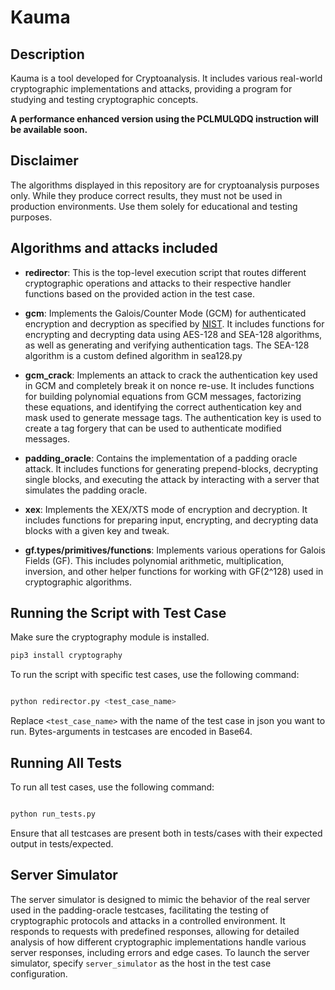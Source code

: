 
# Kauma

## Description

Kauma is a tool developed for Cryptoanalysis. It includes various real-world cryptographic implementations and attacks, providing a program for studying and testing cryptographic concepts.

**A performance enhanced version using the PCLMULQDQ instruction will be available soon.**

## Disclaimer

The algorithms displayed in this repository are for cryptoanalysis purposes only. While they produce correct results, they must not be used in production environments. Use them solely for educational and testing purposes.


## Algorithms and attacks included

  

-  **redirector**: This is the top-level execution script that routes different cryptographic operations and attacks to their respective handler functions based on the provided action in the test case.

-  **gcm**: Implements the Galois/Counter Mode (GCM) for authenticated encryption and decryption as specified by [NIST](https://csrc.nist.rip/groups/ST/toolkit/BCM/documents/proposedmodes/gcm/gcm-spec.pdf). It includes functions for encrypting and decrypting data using AES-128 and SEA-128 algorithms, as well as generating and verifying authentication tags. The SEA-128 algorithm is a custom defined algorithm in sea128.py

  -  **gcm_crack**: Implements an attack to crack the authentication key used in GCM and completely break it on nonce re-use. It includes functions for building polynomial equations from GCM messages, factorizing these equations, and identifying the correct authentication key and mask used to generate message tags. The authentication key is used to create a tag forgery that can be used to authenticate modified messages.

-  **padding_oracle**: Contains the implementation of a padding oracle attack. It includes functions for generating prepend-blocks, decrypting single blocks, and executing the attack by interacting with a server that simulates the padding oracle.

-  **xex**: Implements the XEX/XTS mode of encryption and decryption. It includes functions for preparing input, encrypting, and decrypting data blocks with a given key and tweak. 

-  **gf.types/primitives/functions**: Implements various operations for Galois Fields (GF). This includes polynomial arithmetic, multiplication, inversion, and other helper functions for working with GF(2^128) used in cryptographic algorithms.

## Running the Script with Test Case
Make sure the cryptography module is installed.
```sh
pip3 install cryptography
```

To run the script with specific test cases, use the following command:

```sh

python redirector.py <test_case_name>

```

Replace `<test_case_name>` with the name of the test case in json you want to run. Bytes-arguments in testcases are encoded in Base64.

  

## Running All Tests

To run all test cases, use the following command:

```sh

python run_tests.py

```

Ensure that all testcases are present both in tests/cases with their expected output in tests/expected.

  

## Server Simulator

The server simulator is designed to mimic the behavior of the real server used in the padding-oracle testcases, facilitating the testing of cryptographic protocols and attacks in a controlled environment. It responds to requests with predefined responses, allowing for detailed analysis of how different cryptographic implementations handle various server responses, including errors and edge cases. To launch the server simulator, specify `server_simulator` as the host in the test case configuration.
